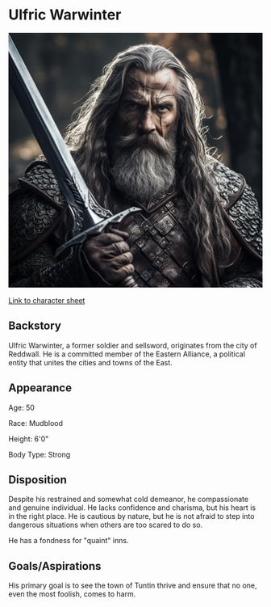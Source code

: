 # Ulfric Warwinter

![alt_text](UlfricWarwinter.png)

[Link to character sheet](https://docs.google.com/spreadsheets/d/1HbPyI_M6E6O2NYyO22s6DV032g0q3gPgFVNLjz-3YQI/edit?usp=sharing)

## Backstory

Ulfric Warwinter, a former soldier and sellsword, originates from the city of Reddwall. He is a committed member of the Eastern Alliance, a political entity that unites the cities and towns of the East.

## Appearance

Age: 50

Race: Mudblood

Height: 6'0"

Body Type: Strong

## Disposition

Despite his restrained and somewhat cold demeanor, he compassionate and genuine individual. He lacks confidence and charisma, but his heart is in the right place. He is cautious by nature, but he is not afraid to step into dangerous situations when others are too scared to do so.

He has a fondness for "quaint" inns.

## Goals/Aspirations

His primary goal is to see the town of Tuntin thrive and ensure that no one, even the most foolish, comes to harm.
